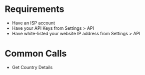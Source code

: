 Requirements
==============

* Have an ISP account
* Have your API Keys from Settings > API
* Have white-listed your website IP address from Settings > API

Common  Calls
======================

* Get Country Details
